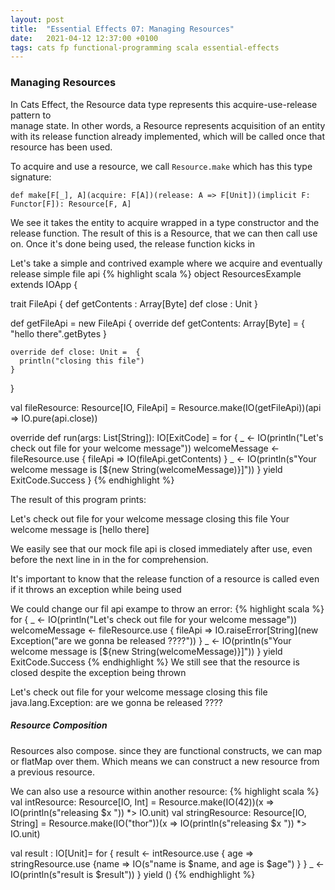 ```yaml
---
layout: post
title:  "Essential Effects 07: Managing Resources"
date:   2021-04-12 12:37:00 +0100
tags: cats fp functional-programming scala essential-effects
---
```



### Managing Resources

In Cats Effect, the Resource data type represents this acquire-use-release pattern to  
manage state. In other words, a Resource represents acquisition of an entity with its release function already implemented, which will be called once that resource has been used.

To acquire and use a resource, we call `Resource.make` which has this type signature:

`def make[F[_], A](acquire: F[A])(release: A => F[Unit])(implicit F: Functor[F]): Resource[F, A]`

We see it takes the entity to acquire wrapped in a type constructor and the release function. The result of this is a Resource, that we can then call use on. Once it's done being used, the release function kicks in

Let's take a simple and contrived example where we acquire and eventually release simple file api
{% highlight scala %}
object ResourcesExample extends IOApp {

  trait FileApi {
    def getContents : Array[Byte]
    def close : Unit
  }

  def getFileApi = new FileApi {
    override def getContents: Array[Byte] = {
      "hello there".getBytes
    }

    override def close: Unit =  {
      println("closing this file")
    }
  }

  val fileResource: Resource[IO, FileApi] = Resource.make(IO(getFileApi))(api => IO.pure(api.close))

  override def run(args: List[String]): IO[ExitCode] =
    for {
    _               <- IO(println("Let's check out file for your welcome message"))
    welcomeMessage  <- fileResource.use { fileApi =>
                        IO(fileApi.getContents)
                      }
    _               <- IO(println(s"Your welcome message is [${new String(welcomeMessage)}]"))
  } yield ExitCode.Success
}
{% endhighlight %}

The result of this program prints:

Let's check out file for your welcome message
closing this file
Your welcome message is [hello there]

We easily see that our mock file api is closed immediately after use, even before the next line in in the for comprehension.

It's important to know that the release function of a resource is called even if it throws an exception while being used

We could change our fil api exampe to throw an error:
{% highlight scala %}
 for {
    _               <- IO(println("Let's check out file for your welcome message"))
    welcomeMessage  <- fileResource.use { fileApi =>
      IO.raiseError[String](new Exception("are we gonna be released ????"))
    }
    _               <- IO(println(s"Your welcome message is [${new String(welcomeMessage)}]"))
  } yield ExitCode.Success
{% endhighlight %}
We still see that the resource is closed despite the exception being thrown

Let's check out file for your welcome message
closing this file
java.lang.Exception: are we gonna be released ????

##### Resource Composition

Resources also compose. since they are functional constructs, we can map or flatMap over them. Which means we can construct a new resource from a previous resource.

We can also use a resource within another resource:
{% highlight scala %}
  val intResource: Resource[IO, Int] = Resource.make(IO(42))(x => IO(println(s"releasing $x ")) *> IO.unit)
  val stringResource: Resource[IO, String] = Resource.make(IO("thor"))(x => IO(println(s"releasing $x ")) *>  IO.unit)

  val result : IO[Unit]= for {
    result <- intResource.use { age =>
      stringResource.use {name =>
        IO(s"name is $name, and age is $age")
      }
    }
    _ <- IO(println(s"result is $result"))
  } yield ()
{% endhighlight %}